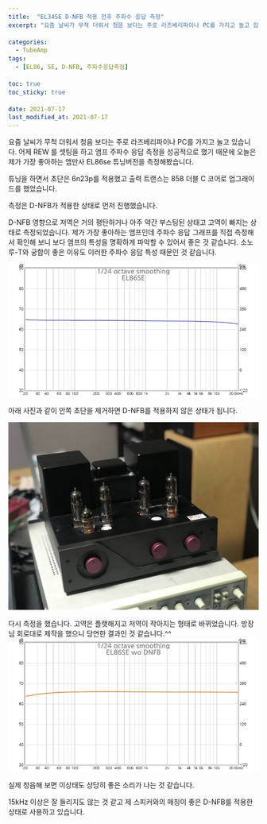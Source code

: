 ```yaml
---
title:  "EL34SE D-NFB 적용 전후 주파수 응답 측정"
excerpt: "요즘 날씨가 무척 더워서 청음 보다는 주로 라즈베리파이나 PC를 가지고 놀고 있습니다. 어제 REW 를 셋팅을 하고 앰프 주파수 응답 측정을 성공적으로 했기 때문에 오늘은 제가 가장 좋아하는 앰만사 EL86se 튜닝버전을 측정해봤습니다."

categories:
  - TubeAmp
tags:
  - [EL86, SE, D-NFB, 주파수응답측정]

toc: true
toc_sticky: true
 
date: 2021-07-17
last_modified_at: 2021-07-17
---
```

요즘 날씨가 무척 더워서 청음 보다는 주로 라즈베리파이나 PC를 가지고 놀고 있습니다. 어제 REW 를 셋팅을 하고 앰프 주파수 응답 측정을 성공적으로 했기 때문에 오늘은 제가 가장 좋아하는 앰만사 EL86se 튜닝버전을 측정해봤습니다.

튜닝을 하면서 초단은 6n23p를 적용했고 출력 트랜스는 858 더블 C 코어로 업그래이드를 했었습니다. 

측정은 D-NFB가 적용한 상태로 먼저 진행했습니다.

D-NFB 영향으로 저역은 거의 평탄하거나 아주 약간 부스팅된 상태고 고역이 빠지는 상태로 측정되었습니다. 제가 가장 좋아하는 앰프인데 주파수 응답 그래프를 직접 측정해서 확인해 보니 보다 앰프의 특성을 명확하게 파악할 수 있어서 좋은 것 같습니다. 소노루-T와 궁합이 좋은 이유도 이러한 주파수 응답 특성 때문인 것 같습니다. 

![EL86SE FR (D-NFB)](/assets/images/EL86SE_FR-01.jpg)

아래 사진과 같이 안쪽 초단을 제거하면 D-NFB를 적용하지 않은 상태가 됩니다.

![EL86SE](/assets/images/EL86SE_FR-02.jpg)

다시 측정을 했습니다. 고역은 플랫해지고 저역이 작아지는 형태로 바뀌었습니다. 방장님 회로대로 제작을 했으니 당연한 결과인 것 같습니다.^^ 
![EL86SE FR](/assets/images/EL86SE_FR-03.jpg)

실제 청음해 보면 이상태도 상당히 좋은 소리가 나는 것 같습니다. 

15kHz 이상은 잘 들리지도 않는 것 같고 제 스피커와의 매칭이 좋은  D-NFB를 적용한 상태로 사용하고 있습니다.
